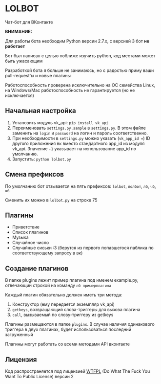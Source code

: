 LOLBOT
========

Чат-бот для ВКонтакте

**ВНИМАНИЕ:**

Для работы бота необходим Python версии 2.7.x, с версией 3 бот **не работает**

Бот был написан с целью поближе изучить python, код местами может быть ужасающим

Разработкой бота я больше не занимаюсь, но с радостью приму ваши pull-request'ы и новые плагины

Работоспособность проверена исключительно на ОС семейства Linux, на Windows/Mac работоспособность не гарантируется (но не исключается)

## Начальная настройка

1. Установить модуль vk_api: `pip install vk_api`
2. Переименовать `settings.py.sample` в `settings.py`. В этом файле заменить на `login` и `password` на логин и пароль соответственно. 
3. При необходимости в `settings.py` можно указать (`vk_app_id =`) ID другого приложения вк вместо стандартного app_id из модуля vk_api. 
Значение `-1` указывает на использование app_id по умолчанию.
4. Запустить: `python lolbot.py`

## Смена префиксов

По умолчанию бот отзывается на пять префиксов: `lolbot`, `лолбот`, `лб`, `чб`, `кб`

Сменить их можно в `lolbot.py` на строке 75

## Плагины

* Приветствие
* Список плагинов
* Музыка
* Случайное число
* Случайные сиськи :3 (берутся из первого попавшегося паблика по соответствующему запросу в вк)

## Создание плагинов

В папке plugins лежит пример плагина под именем example.py, отвечающий строкой на команду `лб примерплагина`

Каждый плагин обязательно должен иметь три метода:

1. Конструктор (ему передается экземпляр vk_api)
2. `getkeys`, возвращающий слова-триггеры для вызова плагина
3. `call`, вызываемый по слову-триггеру из getkeys

Плагины размещаются в папке `plugins`. В случае наличия одинакового триггера в двух плагинах, будет использоваться последний загруженный

Плагины могут работать со всеми методами API вконтакте

## Лицензия

Код распространяется под лицензией [WTFPL](https://ru.wikipedia.org/wiki/WTFPL) (Do What The Fuck You Want To Public License) версии 2
